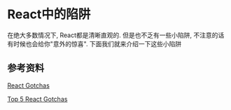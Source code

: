 # React中的陷阱

在绝大多数情况下, React都是清晰直观的. 但是也不乏有一些小陷阱, 不注意的话有时候也会给你"意外的惊喜". 下面我们就来介绍一下这些小陷阱

## 参考资料

[React Gotchas](https://daveceddia.com/react-gotchas/)

[Top 5 React Gotchas](http://joelgriffith.net/top-5-react-gotchas/)